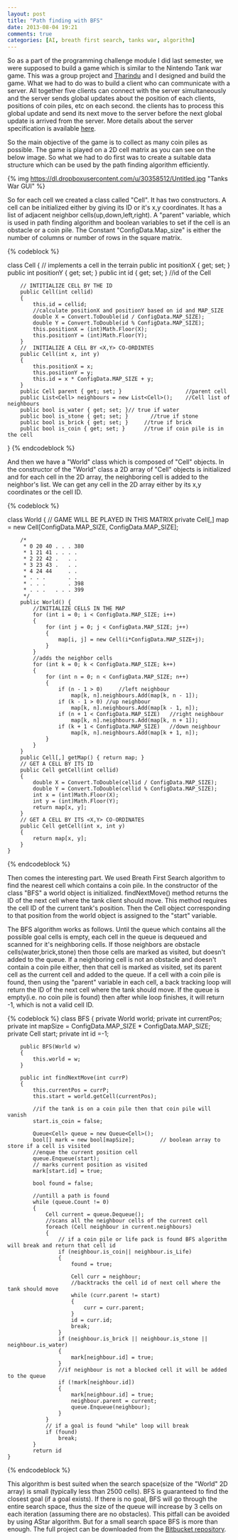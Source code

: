 ```yaml
---
layout: post
title: "Path finding with BFS"
date: 2013-08-04 19:21
comments: true
categories: [AI, breath first search, tanks war, algorithm]
---
```


So as a part of the programming challenge module I did last semester, we were supposed to build a game which is similar to the Nintendo Tank war game. This was a group project and [Tharindu](https://twitter.com/TharinduRusira) and I designed and build the game. What we had to do was to build a client who can communicate with a server. All together five clients can connect with the server simultaneously and the server sends global updates about the position of each clients, positions of coin piles, etc on each second. the clients has to process this global update and send its next move to the server before the next global update is arrived from the server. More details about the server specification is available [here](https://docs.google.com/file/d/0B0SvcTAspdLrNHdJalc5elpiM28/edit).

So the main objective of the game is to collect as many coin piles as possible. The game is played on a 2D cell matrix as you can see on the below image. So what we had to do first was to create a suitable data structure which can be used by the path finding algorithm efficiently.

{% img https://dl.dropboxusercontent.com/u/30358512/Untitled.jpg "Tanks War GUI" %}

<!-- more -->

So for each cell we created a class called "Cell". It has two constructors. A cell can be initialized either by giving its ID or it's x,y coordinates. It has a list of adjacent neighbor cells(up,down,left,right). A "parent" variable, which is used in path finding algorithm and boolean variables to set if the cell is an obstacle or a coin pile. The Constant "ConfigData.Map_size" is either the number of columns or number of rows in the square matrix.

{% codeblock %}

class Cell
    {
        // implements a cell in the terrain
        public int positionX { get; set; }
        public int positionY { get; set; }
        public int id { get; set; }                 //id of the Cell

        // INTITIALIZE CELL BY THE ID
        public Cell(int cellid)
        {
            this.id = cellid;
            //calculate positionX and positionY based on id and MAP_SIZE
            double X = Convert.ToDouble(id / ConfigData.MAP_SIZE);
            double Y = Convert.ToDouble(id % ConfigData.MAP_SIZE);
            this.positionX = (int)Math.Floor(X);
            this.positionY = (int)Math.Floor(Y);
        }
        //  INITIALIZE A CELL BY <X,Y> CO-ORDINTES
        public Cell(int x, int y)
        {
            this.positionX = x;
            this.positionY = y;
            this.id = x * ConfigData.MAP_SIZE + y;
        }
        public Cell parent { get; set; }					//parent cell
        public List<Cell> neighbours = new List<Cell>();    //Cell list of neighbours
        public bool is_water { get; set; }// true if water
        public bool is_stone { get; set; }       //true if stone
        public bool is_brick { get; set; }     //true if brick
        public bool is_coin { get; set; }      //true if coin pile is in the cell
 }
{% endcodeblock %}

And then we have a "World" class which is composed of "Cell" objects. In the constructor of the "World" class a 2D array of "Cell" objects is initialized and for each cell in the 2D array, the neighboring cell is added to the neighbor's list. We can get any cell in the 2D array either by its x,y coordinates or the cell ID.

{% codeblock %}

 class World
    {
        // GAME WILL BE PLAYED IN THIS MATRIX
        private Cell[,] map = new Cell[ConfigData.MAP_SIZE, ConfigData.MAP_SIZE];

        /*
         * 0 20 40 . . . 380
         * 1 21 41 . . . .
         * 2 22 42 .   . .
         * 3 23 43 .   . .
         * 4 24 44     . .
         * . . .       . .
         * . . .       . 398
         * . . .   . . . 399
         */
        public World() { 
            //INITIALIZE CELLS IN THE MAP
            for (int i = 0; i < ConfigData.MAP_SIZE; i++)
            {
                for (int j = 0; j < ConfigData.MAP_SIZE; j++)
                {
                    map[i, j] = new Cell(i*ConfigData.MAP_SIZE+j);                   
                } 
            }
            //adds the neighbor cells
            for (int k = 0; k < ConfigData.MAP_SIZE; k++)
            {
                for (int n = 0; n < ConfigData.MAP_SIZE; n++)
                {
                    if (n - 1 > 0)     //left neighbour
                        map[k, n].neighbours.Add(map[k, n - 1]);
                    if (k - 1 > 0) //up neighbour
                        map[k, n].neighbours.Add(map[k - 1, n]);
                    if (n + 1 < ConfigData.MAP_SIZE)   //right neighbour
                        map[k, n].neighbours.Add(map[k, n + 1]);
                    if (k + 1 < ConfigData.MAP_SIZE)   //down neighbour
                        map[k, n].neighbours.Add(map[k + 1, n]);
                }
            }
        }
        public Cell[,] getMap() { return map; }
        // GET A CELL BY ITS ID
        public Cell getCell(int cellid)
        {
            double X = Convert.ToDouble(cellid / ConfigData.MAP_SIZE);
            double Y = Convert.ToDouble(cellid % ConfigData.MAP_SIZE);
            int x = (int)Math.Floor(X);
            int y = (int)Math.Floor(Y);
            return map[x, y];
        }
        // GET A CELL BY ITS <X,Y> CO-ORDINATES
        public Cell getCell(int x, int y)
        {
            return map[x, y];
        }
	}
{% endcodeblock %}

Then comes the interesting part. We used Breath First Search algorithm to find the nearest cell which contains a coin pile. In the constructor of the class "BFS" a world object is initialized. findNextMove() method returns the ID of the next cell where the tank client should move. This method requires the cell ID of the current tank's position. Then the Cell object corresponding to that position from the world  object is assigned to the "start" variable.

The BFS algorithm works as follows. Until the queue which contains all the possible goal cells is empty, each cell in the queue is dequeued and scanned for it's neighboring cells. If those neighbors are obstacle cells(water,brick,stone) then those cells are marked as visited, but doesn't added to the queue. If a neighboring cell is not an obstacle and doesn't contain a coin pile either, then that cell is marked as visited, set its parent cell as the current cell and added to the queue. If a cell with a coin pile is found, then using the "parent" variable in each cell, a back tracking loop will return the ID of the next cell where the tank should move. If the queue is empty(i.e. no coin pile is found) then after while loop finishes, it will return -1, which is not a valid cell ID.

{% codeblock %}
class BFS
    {
        private World world;
        private int currentPos;
        private int mapSize = ConfigData.MAP_SIZE * ConfigData.MAP_SIZE;
        private Cell start;
        private int id =-1;

        public BFS(World w)
        {
            this.world = w;
        }

        public int findNextMove(int currP)
        {
            this.currentPos = currP;
            this.start = world.getCell(currentPos);

            //if the tank is on a coin pile then that coin pile will vanish
            start.is_coin = false;

            Queue<Cell> queue = new Queue<Cell>();
            bool[] mark = new bool[mapSize];        // boolean array to store if a cell is visited
            //enque the current position cell
            queue.Enqueue(start);
            // marks current position as visited
            mark[start.id] = true;

            bool found = false;
            
            //untill a path is found
            while (queue.Count != 0)
            {
                Cell current = queue.Dequeue();
                //scans all the neighbour cells of the current cell
                foreach (Cell neighbour in current.neighbours)
                {
                    // if a coin pile or life pack is found BFS algorithm will break and return that cell id
                    if (neighbour.is_coin|| neighbour.is_Life)
                    {
                        found = true;

                        Cell curr = neighbour;
                        //backtracks the cell id of next cell where the tank should move
                        while (curr.parent != start)
                        {
                            curr = curr.parent;
                        }
                        id = curr.id;
                        break;
                    } 
                    if (neighbour.is_brick || neighbour.is_stone || neighbour.is_water)
                    {
                        mark[neighbour.id] = true;
                    }
                    //if neighbour is not a blocked cell it will be added to the queue
                    if (!mark[neighbour.id])
                    {
                        mark[neighbour.id] = true;
                        neighbour.parent = current;
                        queue.Enqueue(neighbour);
                    }                   
                }
                // if a goal is found "while" loop will break 
                if (found)
                    break;
            }
            return id  
	}
 {% endcodeblock %}   
        
This algorithm is best suited when the search space(size of the "World" 2D array) is small (typically less than 2500 cells). BFS is guaranteed to  find the closest goal (if a goal exists). If there is no goal, BFS will go through the entire search space, thus the size of the queue will increase by 3 cells on each iteration (assuming there are no obstacles). This pitfall can be avoided by using AStar algorithm. But for a small search space BFS is more than enough. The full project can be downloaded from the [Bitbucket repository](https://bitbucket.org/elitecoders/tankgame).
